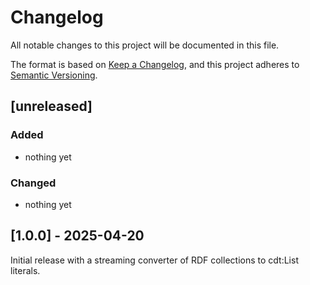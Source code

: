 # Changelog
All notable changes to this project will be documented in this file.

The format is based on [Keep a Changelog](https://keepachangelog.com/en/1.0.0/), and
this project adheres to [Semantic Versioning](https://semver.org/spec/v2.0.0.html).

## [unreleased]

### Added
- nothing yet

### Changed
- nothing yet


## [1.0.0] - 2025-04-20

Initial release with a streaming converter of RDF collections to cdt:List literals.
